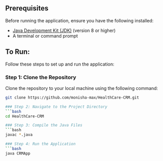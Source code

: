 ## Prerequisites
Before running the application, ensure you have the following installed:
- [Java Development Kit (JDK)](https://www.oracle.com/java/technologies/javase-downloads.html) (version 8 or higher)
- A terminal or command prompt

## To Run:
Follow these steps to set up and run the application:

### Step 1: Clone the Repository
Clone the repository to your local machine using the following command:
```bash
git clone https://github.com/monisha-max/HealthCare-CRM.git

### Step 2: Navigate to the Project Directory
```bash
cd HealthCare-CRM

### Step 3: Compile the Java Files
```bash
javac *.java

### Step 4: Run the Application
```bash
java CRMApp


